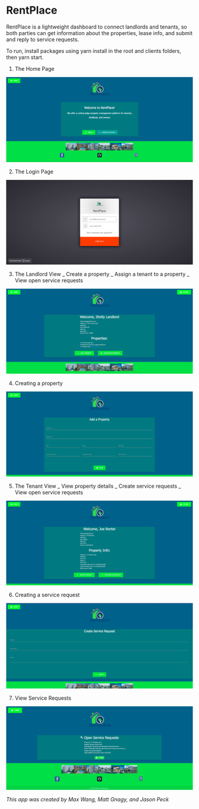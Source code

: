 # RentPlace

RentPlace is a lightweight dashboard to connect landlords and tenants, so both parties can get information about the properties, lease info, and submit and reply to service requests.

To run, install packages using yarn install in the root and clients folders, then yarn start.

1. The Home Page

![Home Page](./readmeScreenshots/homepage.png)

2. The Login Page

![Login Page](./readmeScreenshots/login.png)

3. The Landlord View
    _ Create a property
    _ Assign a tenant to a property
    _ View open service requests

![Landlord Page](./readmeScreenshots/landlord.png)

4. Creating a property

![Create Property](./readmeScreenshots/createProperty.png)

5. The Tenant View
    _ View property details
    _ Create service requests
    _ View open service requests

![Tenant Page](./readmeScreenshots/renter.png)

6. Creating a service request

![Create Service Request](./readmeScreenshots/createServiceReq.png)

7. View Service Requests

![View Service Requests](./readmeScreenshots/ServiceReqs.png)

*This app was created by Max Wang, Matt Gnagy, and Jason Peck* 